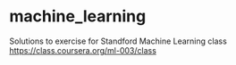 machine_learning
================

Solutions to exercise for Standford Machine Learning class https://class.coursera.org/ml-003/class
